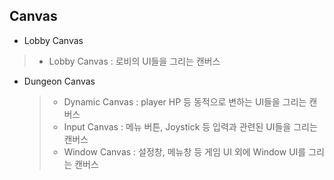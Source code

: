 ## Canvas
- Lobby Canvas
 > - Lobby Canvas : 로비의 UI들을 그리는 캔버스
- Dungeon Canvas
  > - Dynamic Canvas : player HP 등 동적으로 변하는 UI들을 그리는 캔버스
  > - Input Canvas : 메뉴 버튼, Joystick 등 입력과 관련된 UI들을 그리는 캔버스
  > - Window Canvas : 설정창, 메뉴창 등 게임 UI 외에 Window UI를 그리는 캔버스
